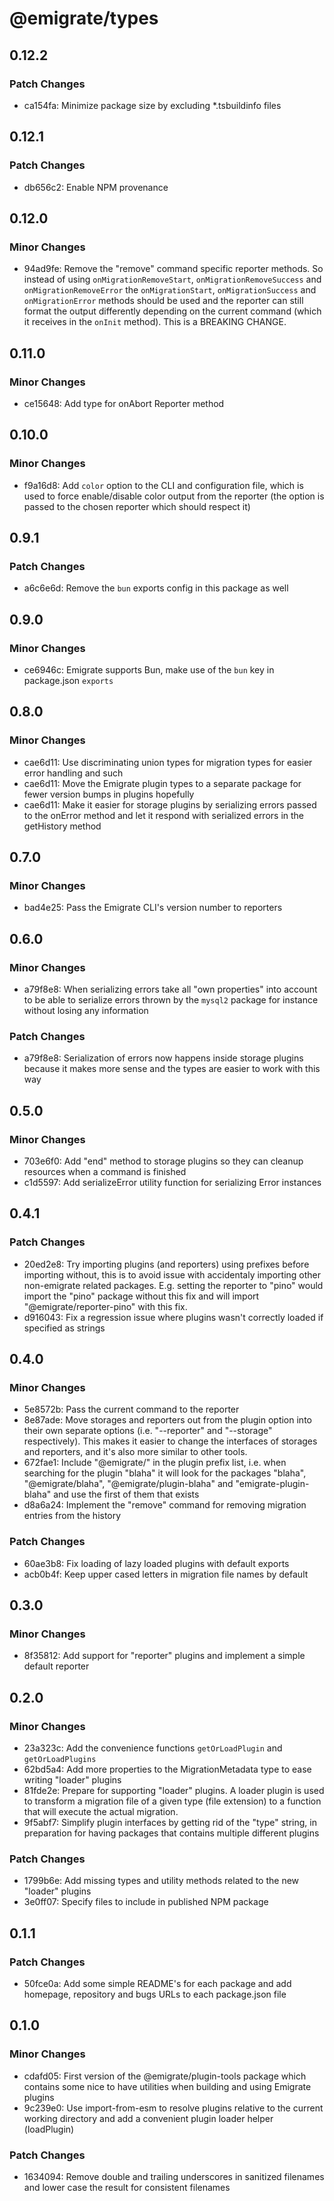 # @emigrate/types

## 0.12.2

### Patch Changes

- ca154fa: Minimize package size by excluding \*.tsbuildinfo files

## 0.12.1

### Patch Changes

- db656c2: Enable NPM provenance

## 0.12.0

### Minor Changes

- 94ad9fe: Remove the "remove" command specific reporter methods. So instead of using `onMigrationRemoveStart`, `onMigrationRemoveSuccess` and `onMigrationRemoveError` the `onMigrationStart`, `onMigrationSuccess` and `onMigrationError` methods should be used and the reporter can still format the output differently depending on the current command (which it receives in the `onInit` method). This is a BREAKING CHANGE.

## 0.11.0

### Minor Changes

- ce15648: Add type for onAbort Reporter method

## 0.10.0

### Minor Changes

- f9a16d8: Add `color` option to the CLI and configuration file, which is used to force enable/disable color output from the reporter (the option is passed to the chosen reporter which should respect it)

## 0.9.1

### Patch Changes

- a6c6e6d: Remove the `bun` exports config in this package as well

## 0.9.0

### Minor Changes

- ce6946c: Emigrate supports Bun, make use of the `bun` key in package.json `exports`

## 0.8.0

### Minor Changes

- cae6d11: Use discriminating union types for migration types for easier error handling and such
- cae6d11: Move the Emigrate plugin types to a separate package for fewer version bumps in plugins hopefully
- cae6d11: Make it easier for storage plugins by serializing errors passed to the onError method and let it respond with serialized errors in the getHistory method

## 0.7.0

### Minor Changes

- bad4e25: Pass the Emigrate CLI's version number to reporters

## 0.6.0

### Minor Changes

- a79f8e8: When serializing errors take all "own properties" into account to be able to serialize errors thrown by the `mysql2` package for instance without losing any information

### Patch Changes

- a79f8e8: Serialization of errors now happens inside storage plugins because it makes more sense and the types are easier to work with this way

## 0.5.0

### Minor Changes

- 703e6f0: Add "end" method to storage plugins so they can cleanup resources when a command is finished
- c1d5597: Add serializeError utility function for serializing Error instances

## 0.4.1

### Patch Changes

- 20ed2e8: Try importing plugins (and reporters) using prefixes before importing without, this is to avoid issue with accidentaly importing other non-emigrate related packages. E.g. setting the reporter to "pino" would import the "pino" package without this fix and will import "@emigrate/reporter-pino" with this fix.
- d916043: Fix a regression issue where plugins wasn't correctly loaded if specified as strings

## 0.4.0

### Minor Changes

- 5e8572b: Pass the current command to the reporter
- 8e87ade: Move storages and reporters out from the plugin option into their own separate options (i.e. "--reporter" and "--storage" respectively). This makes it easier to change the interfaces of storages and reporters, and it's also more similar to other tools.
- 672fae1: Include "@emigrate/" in the plugin prefix list, i.e. when searching for the plugin "blaha" it will look for the packages "blaha", "@emigrate/blaha", "@emigrate/plugin-blaha" and "emigrate-plugin-blaha" and use the first of them that exists
- d8a6a24: Implement the "remove" command for removing migration entries from the history

### Patch Changes

- 60ae3b8: Fix loading of lazy loaded plugins with default exports
- acb0b4f: Keep upper cased letters in migration file names by default

## 0.3.0

### Minor Changes

- 8f35812: Add support for "reporter" plugins and implement a simple default reporter

## 0.2.0

### Minor Changes

- 23a323c: Add the convenience functions `getOrLoadPlugin` and `getOrLoadPlugins`
- 62bd5a4: Add more properties to the MigrationMetadata type to ease writing "loader" plugins
- 81fde2e: Prepare for supporting "loader" plugins. A loader plugin is used to transform a migration file of a given type (file extension) to a function that will execute the actual migration.
- 9f5abf7: Simplify plugin interfaces by getting rid of the "type" string, in preparation for having packages that contains multiple different plugins

### Patch Changes

- 1799b6e: Add missing types and utility methods related to the new "loader" plugins
- 3e0ff07: Specify files to include in published NPM package

## 0.1.1

### Patch Changes

- 50fce0a: Add some simple README's for each package and add homepage, repository and bugs URLs to each package.json file

## 0.1.0

### Minor Changes

- cdafd05: First version of the @emigrate/plugin-tools package which contains some nice to have utilities when building and using Emigrate plugins
- 9c239e0: Use import-from-esm to resolve plugins relative to the current working directory and add a convenient plugin loader helper (loadPlugin)

### Patch Changes

- 1634094: Remove double and trailing underscores in sanitized filenames and lower case the result for consistent filenames
